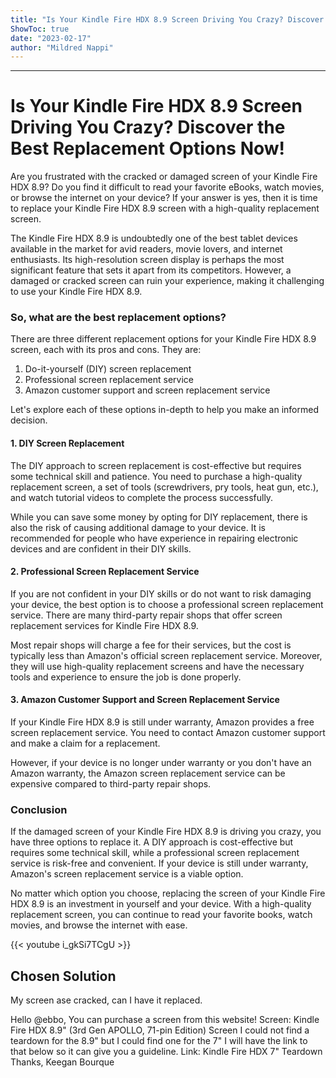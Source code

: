 ```yaml
---
title: "Is Your Kindle Fire HDX 8.9 Screen Driving You Crazy? Discover the Best Replacement Options Now!"
ShowToc: true 
date: "2023-02-17"
author: "Mildred Nappi"
---
```

*****
# Is Your Kindle Fire HDX 8.9 Screen Driving You Crazy? Discover the Best Replacement Options Now!

Are you frustrated with the cracked or damaged screen of your Kindle Fire HDX 8.9? Do you find it difficult to read your favorite eBooks, watch movies, or browse the internet on your device? If your answer is yes, then it is time to replace your Kindle Fire HDX 8.9 screen with a high-quality replacement screen.

The Kindle Fire HDX 8.9 is undoubtedly one of the best tablet devices available in the market for avid readers, movie lovers, and internet enthusiasts. Its high-resolution screen display is perhaps the most significant feature that sets it apart from its competitors. However, a damaged or cracked screen can ruin your experience, making it challenging to use your Kindle Fire HDX 8.9.

### So, what are the best replacement options?

There are three different replacement options for your Kindle Fire HDX 8.9 screen, each with its pros and cons. They are:

1. Do-it-yourself (DIY) screen replacement
2. Professional screen replacement service
3. Amazon customer support and screen replacement service

Let's explore each of these options in-depth to help you make an informed decision.

#### 1. DIY Screen Replacement

The DIY approach to screen replacement is cost-effective but requires some technical skill and patience. You need to purchase a high-quality replacement screen, a set of tools (screwdrivers, pry tools, heat gun, etc.), and watch tutorial videos to complete the process successfully.

While you can save some money by opting for DIY replacement, there is also the risk of causing additional damage to your device. It is recommended for people who have experience in repairing electronic devices and are confident in their DIY skills.

#### 2. Professional Screen Replacement Service

If you are not confident in your DIY skills or do not want to risk damaging your device, the best option is to choose a professional screen replacement service. There are many third-party repair shops that offer screen replacement services for Kindle Fire HDX 8.9.

Most repair shops will charge a fee for their services, but the cost is typically less than Amazon's official screen replacement service. Moreover, they will use high-quality replacement screens and have the necessary tools and experience to ensure the job is done properly.

#### 3. Amazon Customer Support and Screen Replacement Service

If your Kindle Fire HDX 8.9 is still under warranty, Amazon provides a free screen replacement service. You need to contact Amazon customer support and make a claim for a replacement.

However, if your device is no longer under warranty or you don't have an Amazon warranty, the Amazon screen replacement service can be expensive compared to third-party repair shops.

### Conclusion

If the damaged screen of your Kindle Fire HDX 8.9 is driving you crazy, you have three options to replace it. A DIY approach is cost-effective but requires some technical skill, while a professional screen replacement service is risk-free and convenient. If your device is still under warranty, Amazon's screen replacement service is a viable option. 

No matter which option you choose, replacing the screen of your Kindle Fire HDX 8.9 is an investment in yourself and your device. With a high-quality replacement screen, you can continue to read your favorite books, watch movies, and browse the internet with ease.

{{< youtube i_gkSi7TCgU >}} 



## Chosen Solution
 My screen ase cracked, can I have it replaced.

 Hello @ebbo,
You can purchase a screen from this website!
Screen: Kindle Fire HDX 8.9" (3rd Gen APOLLO, 71-pin Edition) Screen
I could not find a teardown for the 8.9" but I could find one for the 7" I will have the link to that below so it can give you a guideline.
Link: Kindle Fire HDX 7" Teardown
Thanks,
Keegan Bourque




